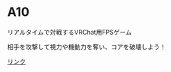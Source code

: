 # A10
リアルタイムで対戦するVRChat用FPSゲーム

相手を攻撃して視力や機動力を奪い、コアを破壊しよう！

[リンク](https://vrchat.com/home/world/wrld_b9d775f1-b0ae-48cb-bed6-96ec05edb31d/)
